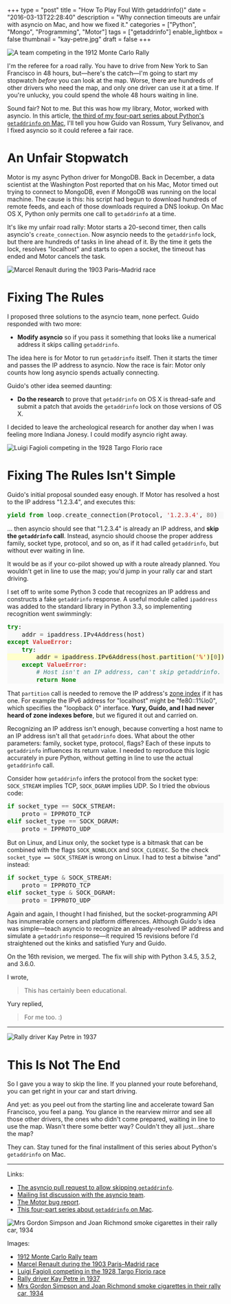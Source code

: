 +++
type = "post"
title = "How To Play Foul With getaddrinfo()"
date = "2016-03-13T22:28:40"
description = "Why connection timeouts are unfair with asyncio on Mac, and how we fixed it."
categories = ["Python", "Mongo", "Programming", "Motor"]
tags = ["getaddrinfo"]
enable_lightbox = false
thumbnail = "kay-petre.jpg"
draft = false
+++

<p><img alt="A team competing in the 1912 Monte Carlo Rally" src="Russo-balt_s24-55_ralli_monte-karlo_1.jpg" /></p>
<p>I'm the referee for a road rally. You have to drive from New York to San Francisco in 48 hours, but&mdash;here's the catch&mdash;I'm going to start my stopwatch <em>before</em> you can look at the map. Worse, there are hundreds of other drivers who need the map, and only one driver can use it at a time. If you're unlucky, you could spend the whole 48 hours waiting in line.</p>
<p>Sound fair? Not to me. But this was how my library, Motor, worked with asyncio. In this article, <a href="/blog/getaddrinfo-on-macosx/">the third of my four-part series about Python's <code>getaddrinfo</code> on Mac</a>, I'll tell you how Guido van Rossum, Yury Selivanov, and I fixed asyncio so it could referee a fair race.</p>
<h1 id="an-unfair-stopwatch">An Unfair Stopwatch</h1>
<p>Motor is my async Python driver for MongoDB. Back in December, a data scientist at the Washington Post reported that on his Mac, Motor timed out trying to connect to MongoDB, even if MongoDB was running on the local machine. The cause is this: his script had begun to download hundreds of remote feeds, and each of those downloads required a DNS lookup. On Mac OS X, Python only permits one call to <code>getaddrinfo</code> at a time.</p>
<p>It's like my unfair road rally: Motor starts a 20-second timer, then calls asyncio's <code>create_connection</code>. Now asyncio needs to the <code>getaddrinfo</code> lock, but there are hundreds of tasks in line ahead of it. By the time it gets the lock, resolves "localhost" and starts to open a socket, the timeout has ended and Motor cancels the task.</p>
<p><img alt="Marcel Renault during the 1903 Paris–Madrid race" src="Marcel_Renault_1903.jpg" /></p>
<h1 id="fixing-the-rules">Fixing The Rules</h1>
<p>I proposed three solutions to the asyncio team, none perfect. Guido responded with two more:</p>
<ul>
<li><strong>Modify asyncio</strong> so if you pass it something that looks like a numerical address it skips calling <code>getaddrinfo</code>.</li>
</ul>
<p>The idea here is for Motor to run <code>getaddrinfo</code> itself. Then it starts the timer and passes the IP address to asyncio. Now the race is fair: Motor only counts how long asyncio spends actually connecting.</p>
<p>Guido's other idea seemed daunting:</p>
<ul>
<li><strong>Do the research</strong> to prove that <code>getaddrinfo</code> on OS X is thread-safe and submit a patch that avoids the <code>getaddrinfo</code> lock on those versions of OS X.</li>
</ul>
<p>I decided to leave the archeological research for another day when I was feeling more Indiana Jonesy. I could modify asyncio right away.</p>
<p><img alt="Luigi Fagioli competing in the 1928 Targo Florio race" src="Luigi_Fagioli_at_the_1928_Targa_Florio.jpg" /></p>
<h1 id="fixing-the-rules-isnt-simple">Fixing The Rules Isn't Simple</h1>
<p>Guido's initial proposal sounded easy enough. If Motor has resolved a host to the IP address "1.2.3.4", and executes this:</p>
<div class="codehilite" style="background: #f8f8f8"><pre style="line-height: 125%"><span style="color: #008000; font-weight: bold">yield from</span> loop<span style="color: #666666">.</span>create_connection(Protocol, <span style="color: #BA2121">&#39;1.2.3.4&#39;</span>, <span style="color: #666666">80</span>)
</pre></div>


<p>... then asyncio should see that "1.2.3.4" is already an IP address, and <strong>skip the <code>getaddrinfo</code> call</strong>. Instead, asyncio should choose the proper address family, socket type, protocol, and so on, as if it had called <code>getaddrinfo</code>, but without ever waiting in line.</p>
<p>It would be as if your co-pilot showed up with a route already planned. You wouldn't get in line to use the map; you'd jump in your rally car and start driving.</p>
<p>I set off to write some Python 3 code that recognizes an IP address and constructs a fake <code>getaddrinfo</code> response. A useful module called <code>ipaddress</code> was added to the standard library in Python 3.3, so implementing recognition went swimmingly:</p>
<div class="codehilite" style="background: #f8f8f8"><pre style="line-height: 125%"><span style="color: #008000; font-weight: bold">try</span>:
    addr <span style="color: #666666">=</span> ipaddress<span style="color: #666666">.</span>IPv4Address(host)
<span style="color: #008000; font-weight: bold">except</span> <span style="color: #D2413A; font-weight: bold">ValueError</span>:
    <span style="color: #008000; font-weight: bold">try</span>:
<span style="background-color: #ffffcc">        addr <span style="color: #666666">=</span> ipaddress<span style="color: #666666">.</span>IPv6Address(host<span style="color: #666666">.</span>partition(<span style="color: #BA2121">&#39;%&#39;</span>)[<span style="color: #666666">0</span>])
</span>    <span style="color: #008000; font-weight: bold">except</span> <span style="color: #D2413A; font-weight: bold">ValueError</span>:
        <span style="color: #408080; font-style: italic"># Host isn&#39;t an IP address, can&#39;t skip getaddrinfo.</span>
        <span style="color: #008000; font-weight: bold">return</span> <span style="color: #008000; font-weight: bold">None</span>
</pre></div>


<p>That <code>partition</code> call is needed to remove the IP address's <a href="https://en.wikipedia.org/wiki/IPv6_address#Link-local_addresses_and_zone_indices">zone index</a> if it has one. For example the IPv6 address for "localhost" might be "fe80::1%lo0", which specifies the "loopback 0" interface. <strong>Yury, Guido, and I had never heard of zone indexes before</strong>, but we figured it out and carried on.</p>
<p>Recognizing an IP address isn't enough, because converting a host name to an IP address isn't all that <code>getaddrinfo</code> does. What about the other parameters: family, socket type, protocol, flags? Each of these inputs to <code>getaddrinfo</code> influences its return value. I needed to reproduce this logic accurately in pure Python, without getting in line to use the actual <code>getaddrinfo</code> call.</p>
<p>Consider how <code>getaddrinfo</code> infers the protocol from the socket type: <code>SOCK_STREAM</code> implies TCP, <code>SOCK_DGRAM</code> implies UDP. So I tried the obvious code:</p>
<div class="codehilite" style="background: #f8f8f8"><pre style="line-height: 125%"><span style="color: #008000; font-weight: bold">if</span> socket_type <span style="color: #666666">==</span> SOCK_STREAM:
    proto <span style="color: #666666">=</span> IPPROTO_TCP
<span style="color: #008000; font-weight: bold">elif</span> socket_type <span style="color: #666666">==</span> SOCK_DGRAM:
    proto <span style="color: #666666">=</span> IPPROTO_UDP
</pre></div>


<p>But on Linux, and Linux only, the socket type is a bitmask that can be combined with the flags <code>SOCK_NONBLOCK</code> and <code>SOCK_CLOEXEC</code>. So the check <code>socket_type == SOCK_STREAM</code> is wrong on Linux. I had to test a bitwise "and" instead:</p>
<div class="codehilite" style="background: #f8f8f8"><pre style="line-height: 125%"><span style="color: #008000; font-weight: bold">if</span> socket_type <span style="color: #666666">&amp;</span> SOCK_STREAM:
    proto <span style="color: #666666">=</span> IPPROTO_TCP
<span style="color: #008000; font-weight: bold">elif</span> socket_type <span style="color: #666666">&amp;</span> SOCK_DGRAM:
    proto <span style="color: #666666">=</span> IPPROTO_UDP
</pre></div>


<p>Again and again, I thought I had finished, but the socket-programming API has innumerable corners and platform differences. Although Guido's idea was simple&mdash;teach asyncio to recognize an already-resolved IP address and simulate a <code>getaddrinfo</code> response&mdash;it required 15 revisions before I'd straightened out the kinks and satisfied Yury and Guido.</p>
<p>On the 16th revision, we merged. The fix will ship with Python 3.4.5, 3.5.2, and 3.6.0.</p>
<p>I wrote, </p>
<blockquote>
<p>This has certainly been educational.</p>
</blockquote>
<p>Yury replied,</p>
<blockquote>
<p>For me too. :)</p>
</blockquote>
<hr />
<p><img alt="Rally driver Kay Petre in 1937" src="kay-petre.jpg" /></p>
<h1 id="this-is-not-the-end">This Is Not The End</h1>
<p>So I gave you a way to skip the line. If you planned your route beforehand, you can get right in your car and start driving.</p>
<p>And yet: as you peel out from the starting line and accelerate toward San Francisco, you feel a pang. You glance in the rearview mirror and see all those other drivers, the ones who didn't come prepared, waiting in line to use the map. Wasn't there some better way? Couldn't they all just...share the map?</p>
<p>They can. Stay tuned for the final installment of this series about Python's <code>getaddrinfo</code> on Mac.</p>
<hr />
<p>Links:</p>
<ul>
<li><a href="https://github.com/python/asyncio/pull/302">The asyncio pull request to allow skipping <code>getaddrinfo</code></a>.</li>
<li><a href="https://groups.google.com/forum/#!topic/python-tulip/-SFI8kkQEj4/discussion">Mailing list discussion with the asyncio team</a>.</li>
<li><a href="https://jira.mongodb.org/browse/MOTOR-100">The Motor bug report</a>.</li>
<li><a href="/blog/getaddrinfo-on-macosx/">This four-part series about <code>getaddrinfo</code> on Mac</a>.</li>
</ul>
<p><img alt="Mrs Gordon Simpson and Joan Richmond smoke cigarettes in their rally car, 1934" src="gordon-simpson-joan-richmond.jpg" /></p>
<p>Images:</p>
<ul>
<li><a href="https://en.wikipedia.org/wiki/Rallying#/media/File:Russo-balt_s24-55_ralli_monte-karlo_1.jpg">1912 Monte Carlo Rally team</a></li>
<li><a href="https://en.wikipedia.org/wiki/Rallying#/media/File:Marcel_Renault_1903.jpg">Marcel Renault during the 1903 Paris–Madrid race</a></li>
<li><a href="https://en.wikipedia.org/wiki/Targa_Florio">Luigi Fagioli competing in the 1928 Targo Florio race</a></li>
<li><a href="http://silodrome.com/lady-racing-drivers-brooklands/">Rally driver Kay Petre in 1937</a></li>
<li><a href="http://silodrome.com/lady-racing-drivers-brooklands/">Mrs Gordon Simpson and Joan Richmond smoke cigarettes in their rally car, 1934</a></li>
</ul>
    